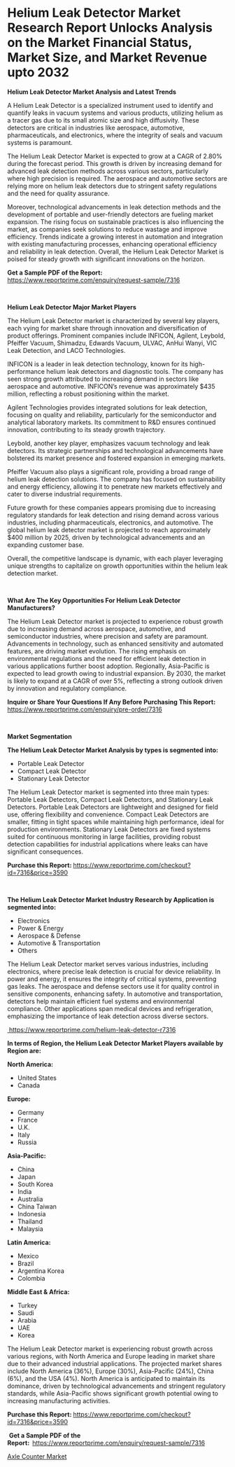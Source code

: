 <p><h1>Helium Leak Detector Market Research Report Unlocks Analysis on the Market Financial Status, Market Size, and Market Revenue upto 2032</h1></p><p><strong>Helium Leak Detector Market Analysis and Latest Trends</strong></p>
<p><p>A Helium Leak Detector is a specialized instrument used to identify and quantify leaks in vacuum systems and various products, utilizing helium as a tracer gas due to its small atomic size and high diffusivity. These detectors are critical in industries like aerospace, automotive, pharmaceuticals, and electronics, where the integrity of seals and vacuum systems is paramount.</p><p>The Helium Leak Detector Market is expected to grow at a CAGR of 2.80% during the forecast period. This growth is driven by increasing demand for advanced leak detection methods across various sectors, particularly where high precision is required. The aerospace and automotive sectors are relying more on helium leak detectors due to stringent safety regulations and the need for quality assurance.</p><p>Moreover, technological advancements in leak detection methods and the development of portable and user-friendly detectors are fueling market expansion. The rising focus on sustainable practices is also influencing the market, as companies seek solutions to reduce wastage and improve efficiency. Trends indicate a growing interest in automation and integration with existing manufacturing processes, enhancing operational efficiency and reliability in leak detection. Overall, the Helium Leak Detector Market is poised for steady growth with significant innovations on the horizon.</p></p>
<p><strong>Get a Sample PDF of the Report:&nbsp;</strong> <a href="https://www.reportprime.com/enquiry/request-sample/7316?utm_campaign=2938&utm_medium=2&utm_source=Github&utm_content=ia&utm_term=19032025&utm_id=helium-leak-detector">https://www.reportprime.com/enquiry/request-sample/7316</a></p>
<p>&nbsp;</p>
<p><strong>Helium Leak Detector Major Market Players</strong></p>
<p><p>The Helium Leak Detector market is characterized by several key players, each vying for market share through innovation and diversification of product offerings. Prominent companies include INFICON, Agilent, Leybold, Pfeiffer Vacuum, Shimadzu, Edwards Vacuum, ULVAC, AnHui Wanyi, VIC Leak Detection, and LACO Technologies.</p><p>INFICON is a leader in leak detection technology, known for its high-performance helium leak detectors and diagnostic tools. The company has seen strong growth attributed to increasing demand in sectors like aerospace and automotive. INFICON’s revenue was approximately $435 million, reflecting a robust positioning within the market.</p><p>Agilent Technologies provides integrated solutions for leak detection, focusing on quality and reliability, particularly for the semiconductor and analytical laboratory markets. Its commitment to R&D ensures continued innovation, contributing to its steady growth trajectory.</p><p>Leybold, another key player, emphasizes vacuum technology and leak detectors. Its strategic partnerships and technological advancements have bolstered its market presence and fostered expansion in emerging markets.</p><p>Pfeiffer Vacuum also plays a significant role, providing a broad range of helium leak detection solutions. The company has focused on sustainability and energy efficiency, allowing it to penetrate new markets effectively and cater to diverse industrial requirements.</p><p>Future growth for these companies appears promising due to increasing regulatory standards for leak detection and rising demand across various industries, including pharmaceuticals, electronics, and automotive. The global helium leak detector market is projected to reach approximately $400 million by 2025, driven by technological advancements and an expanding customer base. </p><p>Overall, the competitive landscape is dynamic, with each player leveraging unique strengths to capitalize on growth opportunities within the helium leak detection market.</p></p>
<p>&nbsp;</p>
<p><strong>What Are The Key Opportunities For Helium Leak Detector Manufacturers?</strong></p>
<p><p>The Helium Leak Detector market is projected to experience robust growth due to increasing demand across aerospace, automotive, and semiconductor industries, where precision and safety are paramount. Advancements in technology, such as enhanced sensitivity and automated features, are driving market evolution. The rising emphasis on environmental regulations and the need for efficient leak detection in various applications further boost adoption. Regionally, Asia-Pacific is expected to lead growth owing to industrial expansion. By 2030, the market is likely to expand at a CAGR of over 5%, reflecting a strong outlook driven by innovation and regulatory compliance.</p></p>
<p><strong>Inquire or Share Your Questions If Any Before Purchasing This Report:</strong> <a href="https://www.reportprime.com/enquiry/pre-order/7316?utm_campaign=2938&utm_medium=2&utm_source=Github&utm_content=ia&utm_term=19032025&utm_id=helium-leak-detector">https://www.reportprime.com/enquiry/pre-order/7316</a></p>
<p>&nbsp;</p>
<p><strong>Market Segmentation</strong></p>
<p><strong>The Helium Leak Detector Market Analysis by types is segmented into:</strong></p>
<p><ul><li>Portable Leak Detector</li><li>Compact Leak Detector</li><li>Stationary Leak Detector</li></ul></p>
<p><p>The Helium Leak Detector market is segmented into three main types: Portable Leak Detectors, Compact Leak Detectors, and Stationary Leak Detectors. Portable Leak Detectors are lightweight and designed for field use, offering flexibility and convenience. Compact Leak Detectors are smaller, fitting in tight spaces while maintaining high performance, ideal for production environments. Stationary Leak Detectors are fixed systems suited for continuous monitoring in large facilities, providing robust detection capabilities for industrial applications where leaks can have significant consequences.</p></p>
<p><strong>Purchase this Report:&nbsp;</strong><a href="https://www.reportprime.com/checkout?id=7316&price=3590&utm_campaign=2938&utm_medium=2&utm_source=Github&utm_content=ia&utm_term=19032025&utm_id=helium-leak-detector">https://www.reportprime.com/checkout?id=7316&price=3590</a></p>
<p>&nbsp;</p>
<p><strong>The Helium Leak Detector Market Industry Research by Application is segmented into:</strong></p>
<p><ul><li>Electronics</li><li>Power & Energy</li><li>Aerospace & Defense</li><li>Automotive & Transportation</li><li>Others</li></ul></p>
<p><p>The Helium Leak Detector market serves various industries, including electronics, where precise leak detection is crucial for device reliability. In power and energy, it ensures the integrity of critical systems, preventing gas leaks. The aerospace and defense sectors use it for quality control in sensitive components, enhancing safety. In automotive and transportation, detectors help maintain efficient fuel systems and environmental compliance. Other applications span medical devices and refrigeration, emphasizing the importance of leak detection across diverse sectors.</p></p>
<p><a href="https://www.reportprime.com/helium-leak-detector-r7316?utm_campaign=2938&utm_medium=2&utm_source=Github&utm_content=ia&utm_term=19032025&utm_id=helium-leak-detector">&nbsp;https://www.reportprime.com/helium-leak-detector-r7316</a></p>
<p><strong>In terms of Region, the Helium Leak Detector Market Players available by Region are:</strong></p>
<p>
    <p> <strong> North America: </strong>
        <ul>
            <li>United States</li>
            <li>Canada</li>
        </ul>
        </p> 
    <p> <strong> Europe: </strong>
        <ul>
            <li>Germany</li>
            <li>France</li>
            <li>U.K.</li>
            <li>Italy</li>
            <li>Russia</li>
        </ul>
        </p> 
    <p> <strong> Asia-Pacific: </strong>
        <ul>
            <li>China</li>
            <li>Japan</li>
            <li>South Korea</li>
            <li>India</li>
            <li>Australia</li>
            <li>China Taiwan</li>
            <li>Indonesia</li>
            <li>Thailand</li>
            <li>Malaysia</li>
        </ul>
        </p> 
    <p> <strong> Latin America: </strong>
        <ul>
            <li>Mexico</li>
            <li>Brazil</li>
            <li>Argentina Korea</li>
            <li>Colombia</li>
        </ul>
        </p> 
    <p> <strong> Middle East & Africa: </strong>
        <ul>
            <li>Turkey</li>
            <li>Saudi</li>
            <li>Arabia</li>
            <li>UAE</li>
            <li>Korea</li>
        </ul>
    </p>
    </p>
<p><p>The Helium Leak Detector market is experiencing robust growth across various regions, with North America and Europe leading in market share due to their advanced industrial applications. The projected market shares include North America (36%), Europe (30%), Asia-Pacific (24%), China (6%), and the USA (4%). North America is anticipated to maintain its dominance, driven by technological advancements and stringent regulatory standards, while Asia-Pacific shows significant growth potential owing to increasing manufacturing activities.</p></p>
<p><strong>Purchase this Report: </strong><a href="https://www.reportprime.com/checkout?id=7316&price=3590&utm_campaign=2938&utm_medium=2&utm_source=Github&utm_content=ia&utm_term=19032025&utm_id=helium-leak-detector">https://www.reportprime.com/checkout?id=7316&price=3590</a></p>
<p>&nbsp;<strong>Get a Sample PDF of the Report:&nbsp;&nbsp;</strong><a href="https://www.reportprime.com/enquiry/request-sample/7316?utm_campaign=2938&utm_medium=2&utm_source=Github&utm_content=ia&utm_term=19032025&utm_id=helium-leak-detector">https://www.reportprime.com/enquiry/request-sample/7316</a></p>
<p><strong></strong></p>
<p><p><a href="https://github.com/shondapmbau/Market-Research-Report-List-1/blob/main/axle-counter-market.md?utm_campaign=2938&utm_medium=2&utm_source=Github&utm_content=ia&utm_term=19032025&utm_id=helium-leak-detector">Axle Counter Market</a></p></p>